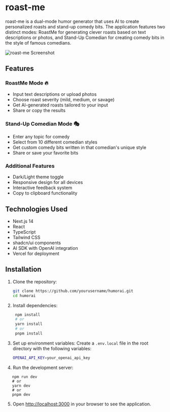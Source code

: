 # roast-me

roast-me is a dual-mode humor generator that uses AI to create personalized roasts and stand-up comedy bits. The application features two distinct modes: RoastMe for generating clever roasts based on text descriptions or photos, and Stand-Up Comedian for creating comedy bits in the style of famous comedians.

![roast-me Screenshot](https://placeholder.svg?height=400&width=800)

## Features

### RoastMe Mode 🔥
- Input text descriptions or upload photos
- Choose roast severity (mild, medium, or savage)
- Get AI-generated roasts tailored to your input
- Share or copy the results

### Stand-Up Comedian Mode 🎭
- Enter any topic for comedy
- Select from 10 different comedian styles
- Get custom comedy bits written in that comedian's unique style
- Share or save your favorite bits

### Additional Features
- Dark/Light theme toggle
- Responsive design for all devices
- Interactive feedback system
- Copy to clipboard functionality

## Technologies Used

- Next.js 14
- React
- TypeScript
- Tailwind CSS
- shadcn/ui components
- AI SDK with OpenAI integration
- Vercel for deployment

## Installation

1. Clone the repository:
   ```bash
   git clone https://github.com/yourusername/humorai.git
   cd humorai
   ```
2. Install dependencies:
    ```bash
     npm install
     # or
     yarn install
     # or 
     pnpm install 
    ```
3. Set up environment variables:
Create a `.env.local` file in the root directory with the following variables:
    ```bash
    OPENAI_API_KEY=your_openai_api_key
    ```
4. Run the development server:

```shellscript
   npm run dev
   # or
   yarn dev
   # or
   pnpm dev

```
5. Open [http://localhost:3000](http://localhost:3000) in your browser to see the application.
